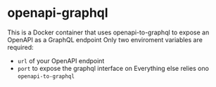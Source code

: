 # openapi-graphql

This is a Docker container that uses openapi-to-graphql to expose an OpenAPI as a GraphQL endpoint
Only two enviroment variables are required:
- `url` of your OpenAPI endpoint
- `port` to expose the graphql interface on
Everything else relies ono `openapi-to-graphql`
